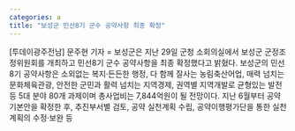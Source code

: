 ```yaml
---
categories: a
title: "보성군 민선8기 군수 공약사항 최종 확정"
---
```

[투데이광주전남] 문주현 기자 = 보성군은 지난 29일 군청 소회의실에서 보성군 군정조정위원회를 개최하고 민선8기 군수 공약사항을 최종 확정했다고 밝혔다. 보성군의 민선8기 공약사항은 소외없는 복지·든든한 행정, 다 함께 잘사는 농림축산어업, 매력 넘치는 문화체육관광, 안전한 군민과 활력 넘치는 지역경제, 권역별 지역개발로 균형있는 발전 등 5대 분야 80개 과제이며 총사업비는 7,844억원이 될 전망이다. 지난 6월부터 공약 기본안을 확정한 후, 추진부서별 검토, 공약 실천계획 수립, 공약이행평가단을 통한 실천계획의 수정·보완 등
